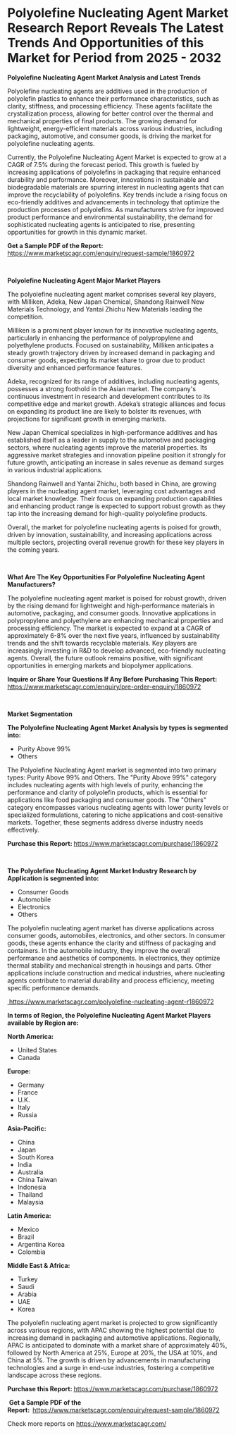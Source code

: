 <p><h1>Polyolefine Nucleating Agent Market Research Report Reveals The Latest Trends And Opportunities of this Market for Period from 2025 - 2032</h1></p><p><strong>Polyolefine Nucleating Agent Market Analysis and Latest Trends</strong></p>
<p><p>Polyolefine nucleating agents are additives used in the production of polyolefin plastics to enhance their performance characteristics, such as clarity, stiffness, and processing efficiency. These agents facilitate the crystallization process, allowing for better control over the thermal and mechanical properties of final products. The growing demand for lightweight, energy-efficient materials across various industries, including packaging, automotive, and consumer goods, is driving the market for polyolefine nucleating agents.</p><p>Currently, the Polyolefine Nucleating Agent Market is expected to grow at a CAGR of 7.5% during the forecast period. This growth is fueled by increasing applications of polyolefins in packaging that require enhanced durability and performance. Moreover, innovations in sustainable and biodegradable materials are spurring interest in nucleating agents that can improve the recyclability of polyolefins. Key trends include a rising focus on eco-friendly additives and advancements in technology that optimize the production processes of polyolefins. As manufacturers strive for improved product performance and environmental sustainability, the demand for sophisticated nucleating agents is anticipated to rise, presenting opportunities for growth in this dynamic market.</p></p>
<p><strong>Get a Sample PDF of the Report:&nbsp;</strong> <a href="https://www.marketscagr.com/enquiry/request-sample/1860972?utm_campaign=2138&utm_medium=2&utm_source=Github&utm_content=ia&utm_term=03022025&utm_id=polyolefine-nucleating-agent">https://www.marketscagr.com/enquiry/request-sample/1860972</a></p>
<p>&nbsp;</p>
<p><strong>Polyolefine Nucleating Agent Major Market Players</strong></p>
<p><p>The polyolefine nucleating agent market comprises several key players, with Milliken, Adeka, New Japan Chemical, Shandong Rainwell New Materials Technology, and Yantai Zhichu New Materials leading the competition.</p><p>Milliken is a prominent player known for its innovative nucleating agents, particularly in enhancing the performance of polypropylene and polyethylene products. Focused on sustainability, Milliken anticipates a steady growth trajectory driven by increased demand in packaging and consumer goods, expecting its market share to grow due to product diversity and enhanced performance features.</p><p>Adeka, recognized for its range of additives, including nucleating agents, possesses a strong foothold in the Asian market. The company's continuous investment in research and development contributes to its competitive edge and market growth. Adeka’s strategic alliances and focus on expanding its product line are likely to bolster its revenues, with projections for significant growth in emerging markets.</p><p>New Japan Chemical specializes in high-performance additives and has established itself as a leader in supply to the automotive and packaging sectors, where nucleating agents improve the material properties. Its aggressive market strategies and innovation pipeline position it strongly for future growth, anticipating an increase in sales revenue as demand surges in various industrial applications.</p><p>Shandong Rainwell and Yantai Zhichu, both based in China, are growing players in the nucleating agent market, leveraging cost advantages and local market knowledge. Their focus on expanding production capabilities and enhancing product range is expected to support robust growth as they tap into the increasing demand for high-quality polyolefine products.</p><p>Overall, the market for polyolefine nucleating agents is poised for growth, driven by innovation, sustainability, and increasing applications across multiple sectors, projecting overall revenue growth for these key players in the coming years.</p></p>
<p>&nbsp;</p>
<p><strong>What Are The Key Opportunities For Polyolefine Nucleating Agent Manufacturers?</strong></p>
<p><p>The polyolefine nucleating agent market is poised for robust growth, driven by the rising demand for lightweight and high-performance materials in automotive, packaging, and consumer goods. Innovative applications in polypropylene and polyethylene are enhancing mechanical properties and processing efficiency. The market is expected to expand at a CAGR of approximately 6-8% over the next five years, influenced by sustainability trends and the shift towards recyclable materials. Key players are increasingly investing in R&D to develop advanced, eco-friendly nucleating agents. Overall, the future outlook remains positive, with significant opportunities in emerging markets and biopolymer applications.</p></p>
<p><strong>Inquire or Share Your Questions If Any Before Purchasing This Report:</strong> <a href="https://www.marketscagr.com/enquiry/pre-order-enquiry/1860972?utm_campaign=2138&utm_medium=2&utm_source=Github&utm_content=ia&utm_term=03022025&utm_id=polyolefine-nucleating-agent">https://www.marketscagr.com/enquiry/pre-order-enquiry/1860972</a></p>
<p>&nbsp;</p>
<p><strong>Market Segmentation</strong></p>
<p><strong>The Polyolefine Nucleating Agent Market Analysis by types is segmented into:</strong></p>
<p><ul><li>Purity Above 99%</li><li>Others</li></ul></p>
<p><p>The Polyolefine Nucleating Agent market is segmented into two primary types: Purity Above 99% and Others. The "Purity Above 99%" category includes nucleating agents with high levels of purity, enhancing the performance and clarity of polyolefin products, which is essential for applications like food packaging and consumer goods. The "Others" category encompasses various nucleating agents with lower purity levels or specialized formulations, catering to niche applications and cost-sensitive markets. Together, these segments address diverse industry needs effectively.</p></p>
<p><strong>Purchase this Report:&nbsp;</strong><a href="https://www.marketscagr.com/purchase/1860972?utm_campaign=2138&utm_medium=2&utm_source=Github&utm_content=ia&utm_term=03022025&utm_id=polyolefine-nucleating-agent">https://www.marketscagr.com/purchase/1860972</a></p>
<p>&nbsp;</p>
<p><strong>The Polyolefine Nucleating Agent Market Industry Research by Application is segmented into:</strong></p>
<p><ul><li>Consumer Goods</li><li>Automobile</li><li>Electronics</li><li>Others</li></ul></p>
<p><p>The polyolefin nucleating agent market has diverse applications across consumer goods, automobiles, electronics, and other sectors. In consumer goods, these agents enhance the clarity and stiffness of packaging and containers. In the automobile industry, they improve the overall performance and aesthetics of components. In electronics, they optimize thermal stability and mechanical strength in housings and parts. Other applications include construction and medical industries, where nucleating agents contribute to material durability and process efficiency, meeting specific performance demands.</p></p>
<p><a href="https://www.marketscagr.com/polyolefine-nucleating-agent-r1860972?utm_campaign=2138&utm_medium=2&utm_source=Github&utm_content=ia&utm_term=03022025&utm_id=polyolefine-nucleating-agent">&nbsp;https://www.marketscagr.com/polyolefine-nucleating-agent-r1860972</a></p>
<p><strong>In terms of Region, the Polyolefine Nucleating Agent Market Players available by Region are:</strong></p>
<p>
    <p> <strong> North America: </strong>
        <ul>
            <li>United States</li>
            <li>Canada</li>
        </ul>
        </p> 
    <p> <strong> Europe: </strong>
        <ul>
            <li>Germany</li>
            <li>France</li>
            <li>U.K.</li>
            <li>Italy</li>
            <li>Russia</li>
        </ul>
        </p> 
    <p> <strong> Asia-Pacific: </strong>
        <ul>
            <li>China</li>
            <li>Japan</li>
            <li>South Korea</li>
            <li>India</li>
            <li>Australia</li>
            <li>China Taiwan</li>
            <li>Indonesia</li>
            <li>Thailand</li>
            <li>Malaysia</li>
        </ul>
        </p> 
    <p> <strong> Latin America: </strong>
        <ul>
            <li>Mexico</li>
            <li>Brazil</li>
            <li>Argentina Korea</li>
            <li>Colombia</li>
        </ul>
        </p> 
    <p> <strong> Middle East & Africa: </strong>
        <ul>
            <li>Turkey</li>
            <li>Saudi</li>
            <li>Arabia</li>
            <li>UAE</li>
            <li>Korea</li>
        </ul>
    </p>
    </p>
<p><p>The polyolefin nucleating agent market is projected to grow significantly across various regions, with APAC showing the highest potential due to increasing demand in packaging and automotive applications. Regionally, APAC is anticipated to dominate with a market share of approximately 40%, followed by North America at 25%, Europe at 20%, the USA at 10%, and China at 5%. The growth is driven by advancements in manufacturing technologies and a surge in end-use industries, fostering a competitive landscape across these regions.</p></p>
<p><strong>Purchase this Report: </strong><a href="https://www.marketscagr.com/purchase/1860972?utm_campaign=2138&utm_medium=2&utm_source=Github&utm_content=ia&utm_term=03022025&utm_id=polyolefine-nucleating-agent">https://www.marketscagr.com/purchase/1860972</a></p>
<p>&nbsp;<strong>Get a Sample PDF of the Report:&nbsp;&nbsp;</strong><a href="https://www.marketscagr.com/enquiry/request-sample/1860972?utm_campaign=2138&utm_medium=2&utm_source=Github&utm_content=ia&utm_term=03022025&utm_id=polyolefine-nucleating-agent">https://www.marketscagr.com/enquiry/request-sample/1860972</a></p>
<p><strong></strong></p>
<p>Check more reports on <a href="https://www.marketscagr.com/?utm_campaign=2138&utm_medium=2&utm_source=Github&utm_content=ia&utm_term=03022025&utm_id=polyolefine-nucleating-agent">https://www.marketscagr.com/</a></p>